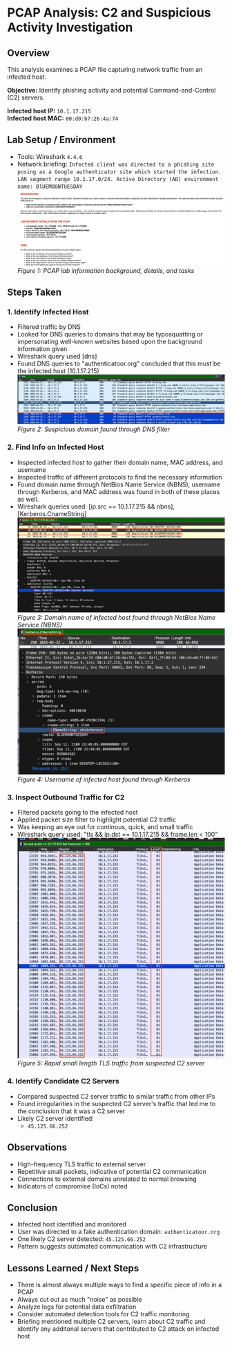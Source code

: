 # PCAP Analysis: C2 and Suspicious Activity Investigation

## Overview
This analysis examines a PCAP file capturing network traffic from an infected host.  

**Objective:** Identify phishing activity and potential Command-and-Control (C2) servers.  
  
**Infected host IP:** `10.1.17.215`  
**Infected host MAC:** `00:d0:b7:26:4a:74`

## Lab Setup / Environment
- Tools: Wireshark `4.4.6`  
- Network briefing: `Infected client was directed to a phishing site posing as a Google authenticator site which started the infection. LAN segment range 10.1.17.0/24. Active Directory (AD) environment name: BlUEMOONTUESDAY`
![Screenshot](./images/Description.png)
*Figure 1: PCAP lab information background, details, and tasks*
## Steps Taken

### 1. Identify Infected Host
- Filtered traffic by DNS
- Looked for DNS queries to domains that may be typosquatting or impersonating well-known websites based upon the background information given
- Wireshark query used [dns]
- Found DNS queries to "authenticatoor.org" concluded that this must be the infected host (10.1.17.215)
![Screenshot](./images/DNSfilter.png)
*Figure 2: Suspicious domain found through DNS filter*

### 2. Find Info on Infected Host
- Inspected infected host to gather their domain name, MAC address, and username
- Inspected traffic of different protocols to find the necessary information
- Found domain name through NetBios Name Service (NBNS), username through Kerberos, and MAC address was found in both of these places as well.
- Wireshark queries used: [ip.src == 10.1.17.215 && nbns], [Kerberos.CnameString]
![Screenshot](./images/domainName.png)
*Figure 3: Domain name of infected host found through NetBios Name Service (NBNS)*
![Screenshot](./images/Username-client.png)
*Figure 4: Username of infected host found through Kerberos*

### 3. Inspect Outbound Traffic for C2
- Filtered packets going to the infected host
- Applied packet size filter to highlight potential C2 traffic
- Was keeping an eye out for continous, quick, and small traffic
- Wireshark query used: "tls && ip.dst == 10.1.17.215 && frame.len < 100"
![Screenshot](./images/C2Server.png)
*Figure 5: Rapid small length TLS traffic from suspected C2 server*

### 4. Identify Candidate C2 Servers
- Compared suspected C2 server traffic to similar traffic from other IPs
- Found irregularities in the suspected C2 server's traffic that led me to the conclusion that it was a C2 server
- Likely C2 server identified:  
  - `45.125.66.252`

## Observations
- High-frequency TLS traffic to external server  
- Repetitive small packets, indicative of potential C2 communication  
- Connections to external domains unrelated to normal browsing  
- Indicators of compromise (IoCs) noted  

## Conclusion
- Infected host identified and monitored  
- User was directed to a fake authentication domain: `authenticatoor.org`  
- One likely C2 server detected: `45.125.66.252`  
- Pattern suggests automated communication with C2 infrastructure


## Lessons Learned / Next Steps
- There is almost always multiple ways to find a specific piece of info in a PCAP
- Always cut out as much "noise" as possible 
- Analyze logs for potential data exfiltration  
- Consider automated detection tools for C2 traffic monitoring
- Briefing mentioned multiple C2 servers, learn about C2 traffic and identify any additonal servers that contributed to C2 attack on infected host
